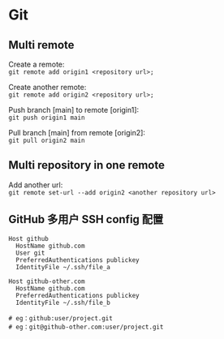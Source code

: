 # Git

## Multi remote

Create a remote:  
`git remote add origin1 <repository url>;`

Create another remote:  
`git remote add origin2 <repository url>;`

Push branch [main] to remote [origin1]:  
`git push origin1 main`

Pull branch [main] from remote [origin2]:  
`git pull origin2 main`

## Multi repository in one remote

Add another url:  
`git remote set-url --add origin2 <another repository url>`

## GitHub 多用户 SSH config 配置

```text
Host github
  HostName github.com
  User git
  PreferredAuthentications publickey
  IdentityFile ~/.ssh/file_a

Host github-other.com
  HostName github.com
  PreferredAuthentications publickey
  IdentityFile ~/.ssh/file_b

# eg：github:user/project.git
# eg：git@github-other.com:user/project.git
```
